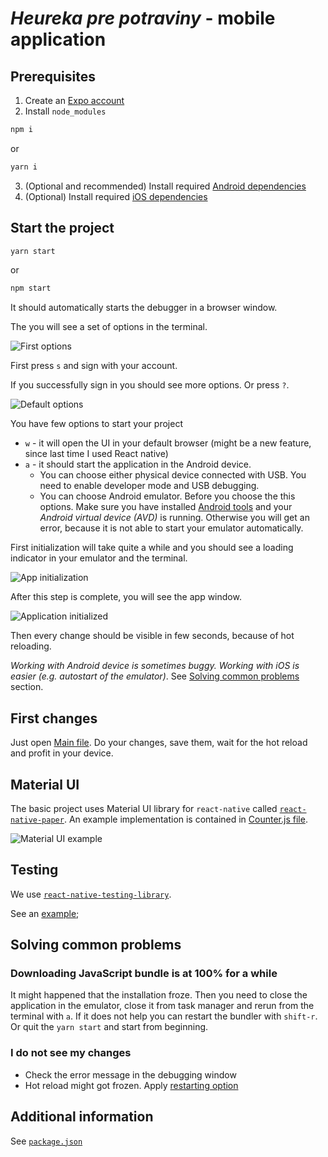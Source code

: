 # *Heureka pre potraviny* - mobile application

## Prerequisites
1. Create an [Expo account](Expo.io)
2. Install `node_modules`
```sh
npm i
```
or
```sh
yarn i
```
3. (Optional and recommended) Install required [Android dependencies](https://docs.expo.io/versions/v37.0.0/workflow/android-studio-emulator/)
4. (Optional) Install required [iOS dependencies](https://docs.expo.io/versions/v37.0.0/workflow/ios-simulator/)

## Start the project
```sh
yarn start
```
or
```sh
npm start
```
It should automatically starts the debugger in a browser window.

The you will see a set of options in the terminal.

![First options](./docs/start_options.png)

First press `s` and sign with your account.

If you successfully sign in you should see more options. Or press `?`.

![Default options](./docs/start_options2.png)

You have few options to start your project
- `w` - it will open the UI in your default browser (might be a new feature, since last time I used React native)
- `a` - it should start the application in the Android device.
  - You can choose either physical device connected with USB. You need to enable developer mode and USB debugging.
  - You can choose Android emulator. Before you choose the this options. Make sure you have installed [Android tools](https://docs.expo.io/versions/v37.0.0/workflow/android-studio-emulator/#step-2-set-up-a-virtual-device) and your *Android virtual device (AVD)* is running. Otherwise you will get an error, because it is not able to start your emulator automatically.

First initialization will take quite a while and you should see a loading indicator in your emulator and the terminal.

![App initialization](./docs/starting_android.png)

After this step is complete, you will see the app window.

![Application initialized](./docs/android_success_first_run.png)

Then every change should be visible in few seconds, because of hot reloading.

*Working with Android device is sometimes buggy. Working with iOS is easier (e.g. autostart of the emulator)*. See [Solving common problems](#solving-common-problems) section.

## First changes
Just open [Main file](./App.js). Do your changes, save them, wait for the hot reload and profit in your device.

## Material UI
The basic project uses Material UI library for `react-native` called [`react-native-paper`](https://callstack.github.io/react-native-paper/index.html). An example implementation is contained in [Counter.js file](Counter.js).

![Material UI example](./docs/material_ui_example.png)

## Testing
We use [`react-native-testing-library`](https://github.com/callstack/react-native-testing-library).

See an [example](./tests/App.test.jsx);

## Solving common problems
### Downloading JavaScript bundle is at 100% for a while
It might happened that the installation froze. Then you need to close the application in the emulator, close it from task manager and rerun from the terminal with `a`.
If it does not help you can restart the bundler with `shift-r`. Or quit the `yarn start` and start from beginning.

### I do not see my changes
- Check the error message in the debugging window
- Hot reload might got frozen. Apply [restarting option](#downloading-javascript-bundle-is-at-100-for-a-while)

## Additional information
See [`package.json`](package.json)
